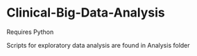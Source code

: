 # Clinical-Big-Data-Analysis

Requires Python 

Scripts for exploratory data analysis are found in Analysis folder

